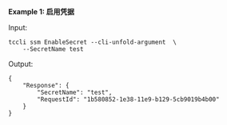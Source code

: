 **Example 1: 启用凭据**



Input: 

```
tccli ssm EnableSecret --cli-unfold-argument  \
    --SecretName test
```

Output: 
```
{
    "Response": {
        "SecretName": "test",
        "RequestId": "1b580852-1e38-11e9-b129-5cb9019b4b00"
    }
}
```


